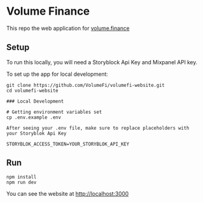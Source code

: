 # Volume Finance

This repo the web application for [volume.finance](https://volume.finance/)

## Setup

To run this locally, you will need a Storyblock Api Key and Mixpanel API key.

To set up the app for local development:

```
git clone https://github.com/VolumeFi/volumefi-website.git
cd volumefi-website

### Local Development

# Getting environment variables set
cp .env.example .env

After seeing your .env file, make sure to replace placeholders with your Storyblok Api Key

STORYBLOK_ACCESS_TOKEN=YOUR_STORYBLOK_API_KEY
```

## Run

```
npm install
npm run dev
```

You can see the website at [http://localhost:3000](http://localhost:3000)

